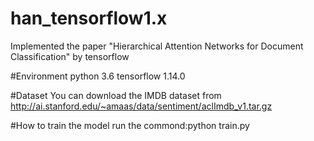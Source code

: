 # han_tensorflow1.x
Implemented the paper "Hierarchical Attention Networks for Document Classification" by tensorflow

#Environment
python 3.6
tensorflow 1.14.0

#Dataset
You can download the IMDB  dataset from http://ai.stanford.edu/~amaas/data/sentiment/aclImdb_v1.tar.gz

#How to train the model
run the commond:python train.py
 
